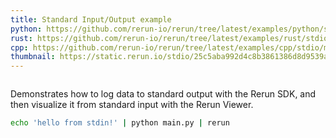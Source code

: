 ```yaml
---
title: Standard Input/Output example
python: https://github.com/rerun-io/rerun/tree/latest/examples/python/stdio/main.py?speculative-link
rust: https://github.com/rerun-io/rerun/tree/latest/examples/rust/stdio/src/main.rs?speculative-link
cpp: https://github.com/rerun-io/rerun/tree/latest/examples/cpp/stdio/main.cpp?speculative-link
thumbnail: https://static.rerun.io/stdio/25c5aba992d4c8b3861386d8d9539a4823dca117/480w.png
---
```


<picture>
  <img src="https://static.rerun.io/stdio/25c5aba992d4c8b3861386d8d9539a4823dca117/full.png" alt="">
  <source media="(max-width: 480px)" srcset="https://static.rerun.io/stdio/25c5aba992d4c8b3861386d8d9539a4823dca117/480w.png">
  <source media="(max-width: 768px)" srcset="https://static.rerun.io/stdio/25c5aba992d4c8b3861386d8d9539a4823dca117/768w.png">
  <source media="(max-width: 1024px)" srcset="https://static.rerun.io/stdio/25c5aba992d4c8b3861386d8d9539a4823dca117/1024w.png">
  <source media="(max-width: 1200px)" srcset="https://static.rerun.io/stdio/25c5aba992d4c8b3861386d8d9539a4823dca117/1200w.png">
</picture>

Demonstrates how to log data to standard output with the Rerun SDK, and then visualize it from standard input with the Rerun Viewer.

```bash
echo 'hello from stdin!' | python main.py | rerun
```
